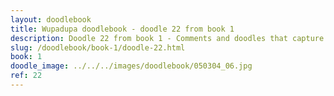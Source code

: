 ```yaml
---
layout: doodlebook
title: Wupadupa doodlebook - doodle 22 from book 1
description: Doodle 22 from book 1 - Comments and doodles that capture the essence of this event  
slug: /doodlebook/book-1/doodle-22.html
book: 1
doodle_image: ../../../images/doodlebook/050304_06.jpg
ref: 22
---	  
```

																																																																							